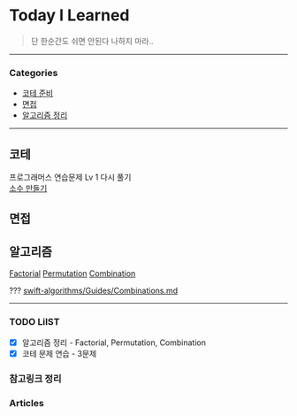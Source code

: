 # Today I Learned
> 단 한순간도 쉬면 안된다 나하지 마라..

---

### Categories
- [코테 준비](#코테)
- [면접](#면접)
- [알고리즘 정리](#알고리즘)

---

## 코테
프로그래머스 연습문제 Lv 1 다시 풀기  
[소수 만들기]()  


## 면접

## 알고리즘
[Factorial](https://keeplo.tistory.com/426)
[Permutation](https://keeplo.tistory.com/428)
[Combination](https://keeplo.tistory.com/429)

??? [swift-algorithms/Guides/Combinations.md](https://github.com/apple/swift-algorithms/blob/main/Guides/Combinations.md)

---

### TODO LiIST
- [x] 알고리즘 정리 - Factorial, Permutation, Combination
- [x] 코테 문제 연습 - 3문제

### 참고링크 정리

### Articles